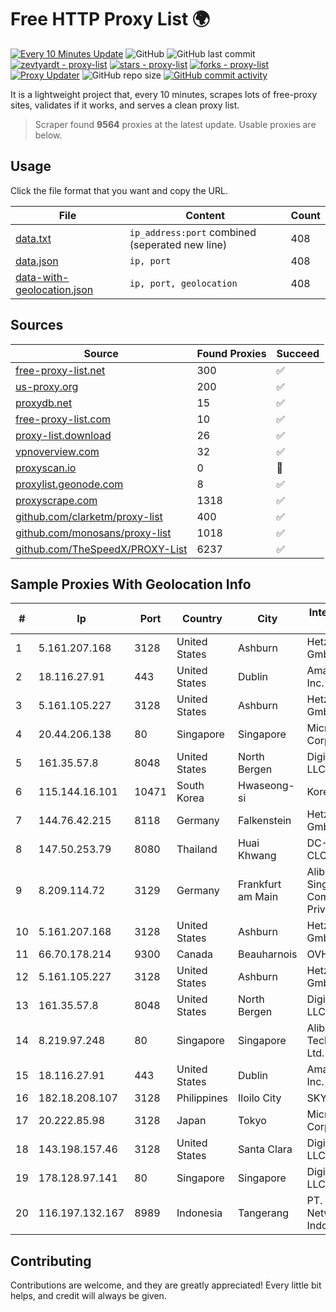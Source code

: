 
# Free HTTP Proxy List 🌍

[![Every 10 Minutes Update](https://github.com/mertguvencli/http-proxy-list/actions/workflows/main.yml/badge.svg?branch=main)](https://github.com/mertguvencli/http-proxy-list/actions/workflows/main.yml)
![GitHub](https://img.shields.io/github/license/mertguvencli/http-proxy-list)
![GitHub last commit](https://img.shields.io/github/last-commit/mertguvencli/http-proxy-list)
[![zevtyardt - proxy-list](https://img.shields.io/static/v1?label=zevtyardt&message=proxy-list&color=blue&logo=github)](https://github.com/zevtyardt/proxy-list "Go to GitHub repo")
[![stars - proxy-list](https://img.shields.io/github/stars/zevtyardt/proxy-list?style=social)](https://github.com/zevtyardt/proxy-list)
[![forks - proxy-list](https://img.shields.io/github/forks/zevtyardt/proxy-list?style=social)](https://github.com/zevtyardt/proxy-list)
[![Proxy Updater](https://github.com/zevtyardt/proxy-list/workflows/Proxy%20Updater/badge.svg)](https://github.com/zevtyardt/proxy-list/actions?query=workflow:"Proxy+Updater")
![GitHub repo size](https://img.shields.io/github/repo-size/zevtyardt/proxy-list)
[![GitHub commit activity](https://img.shields.io/github/commit-activity/m/zevtyardt/proxy-list?logo=commits)](https://github.com/zevtyardt/proxy-list/commits/main)

It is a lightweight project that, every 10 minutes, scrapes lots of free-proxy sites, validates if it works, and serves a clean proxy list.

> Scraper found **9564** proxies at the latest update. Usable proxies are below.

## Usage

Click the file format that you want and copy the URL.

|File|Content|Count|
|----|-------|-----|
|[data.txt](https://raw.githubusercontent.com/mertguvencli/http-proxy-list/main/proxy-list/data.txt)|`ip_address:port` combined (seperated new line)|408|
|[data.json](https://raw.githubusercontent.com/mertguvencli/http-proxy-list/main/proxy-list/data.json)|`ip, port`|408|
|[data-with-geolocation.json](https://raw.githubusercontent.com/mertguvencli/http-proxy-list/main/proxy-list/data-with-geolocation.json)|`ip, port, geolocation`|408|

## Sources

|Source|Found Proxies|Succeed|
|------|-------------|-------|
|[free-proxy-list.net](https://free-proxy-list.net)|300|✅|
|[us-proxy.org](https://www.us-proxy.org)|200|✅|
|[proxydb.net](http://proxydb.net)|15|✅|
|[free-proxy-list.com](https://free-proxy-list.com/?page=&port=&type%5B%5D=http&type%5B%5D=https&up_time=0&search=Search)|10|✅|
|[proxy-list.download](https://www.proxy-list.download/HTTP)|26|✅|
|[vpnoverview.com](https://vpnoverview.com/privacy/anonymous-browsing/free-proxy-servers)|32|✅|
|[proxyscan.io](https://www.proxyscan.io)|0|🚫|
|[proxylist.geonode.com](https://proxylist.geonode.com/api/proxy-list?limit=300&page=1&sort_by=lastChecked&sort_type=desc&protocols=http,https)|8|✅|
|[proxyscrape.com](https://api.proxyscrape.com/v2/?request=displayproxies&protocol=http&timeout=10000&country=all&ssl=all&anonymity=all)|1318|✅|
|[github.com/clarketm/proxy-list](https://raw.githubusercontent.com/clarketm/proxy-list/master/proxy-list-raw.txt)|400|✅|
|[github.com/monosans/proxy-list](https://raw.githubusercontent.com/monosans/proxy-list/main/proxies/http.txt)|1018|✅|
|[github.com/TheSpeedX/PROXY-List](https://raw.githubusercontent.com/TheSpeedX/PROXY-List/master/http.txt)|6237|✅|


## Sample Proxies With Geolocation Info

|#|Ip|Port|Country|City|Internet Service Provider|
|-|--|----|-------|----|-------------------------|
|1|5.161.207.168|3128|United States|Ashburn|Hetzner Online GmbH|
|2|18.116.27.91|443|United States|Dublin|Amazon.com, Inc.|
|3|5.161.105.227|3128|United States|Ashburn|Hetzner Online GmbH|
|4|20.44.206.138|80|Singapore|Singapore|Microsoft Corporation|
|5|161.35.57.8|8048|United States|North Bergen|DigitalOcean, LLC|
|6|115.144.16.101|10471|South Korea|Hwaseong-si|Korea Telecom|
|7|144.76.42.215|8118|Germany|Falkenstein|Hetzner Online GmbH|
|8|147.50.253.79|8080|Thailand|Huai Khwang|DC-CLOUDFOREST3|
|9|8.209.114.72|3129|Germany|Frankfurt am Main|Alibaba.com Singapore E-Commerce Private Limited|
|10|5.161.207.168|3128|United States|Ashburn|Hetzner Online GmbH|
|11|66.70.178.214|9300|Canada|Beauharnois|OVH SAS|
|12|5.161.105.227|3128|United States|Ashburn|Hetzner Online GmbH|
|13|161.35.57.8|8048|United States|North Bergen|DigitalOcean, LLC|
|14|8.219.97.248|80|Singapore|Singapore|Alibaba (US) Technology Co., Ltd.|
|15|18.116.27.91|443|United States|Dublin|Amazon.com, Inc.|
|16|182.18.208.107|3128|Philippines|Iloilo City|SKYBROADBAND|
|17|20.222.85.98|3128|Japan|Tokyo|Microsoft Corporation|
|18|143.198.157.46|3128|United States|Santa Clara|DigitalOcean, LLC|
|19|178.128.97.141|80|Singapore|Singapore|DigitalOcean, LLC|
|20|116.197.132.167|8989|Indonesia|Tangerang|PT. Fiber Networks Indonesia|



## Contributing

Contributions are welcome, and they are greatly appreciated! Every
little bit helps, and credit will always be given.

